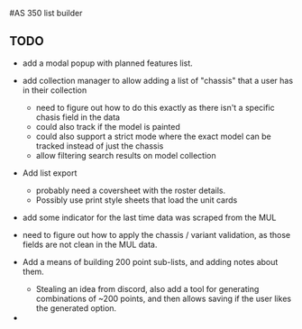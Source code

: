 #AS 350 list builder

## TODO
- add a modal popup with planned features list.
- add collection manager to allow adding a list of "chassis" that a user has in their collection
  - need to figure out how to do this exactly as there isn't a specific chasis field in the data
  - could also track if the model is painted
  - could also support a strict mode where the exact model can be tracked instead of just the chassis
  - allow filtering search results on model collection
- Add list export
  - probably need a coversheet with the roster details.
  - Possibly use print style sheets that load the unit cards
- add some indicator for the last time data was scraped from the MUL
- need to figure out how to apply the chassis / variant validation, as those fields are not clean in the MUL data.
- Add a means of building 200 point sub-lists, and adding notes about them.
  - Stealing an idea from discord, also add a tool for generating combinations of ~200 points, and then allows saving 
    if the user likes the generated option.

- 